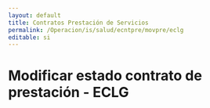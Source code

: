 ```yaml
---
layout: default
title: Contratos Prestación de Servicios
permalink: /Operacion/is/salud/ecntpre/movpre/eclg
editable: si
---
```


# Modificar estado contrato de prestación - ECLG
